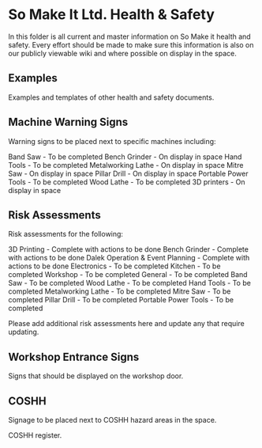 So Make It Ltd. Health & Safety
==========================

In this folder is all current and master information on So Make it health and safety.  Every effort should be made to make sure this information is also on our publicly viewable wiki and where possible on display in the space.


Examples
-----

Examples and templates of other health and safety documents.


Machine Warning Signs
-----

Warning signs to be placed next to specific machines including:

Band Saw		- To be completed
Bench Grinder		- On display in space
Hand Tools		- To be completed
Metalworking Lathe	- On display in space
Mitre Saw		- On display in space
Pillar Drill		- On display in space
Portable Power Tools	- To be completed
Wood Lathe		- To be completed
3D printers		- On display in space


Risk Assessments
-----

Risk assessments for the following:

3D Printing				- Complete with actions to be done
Bench Grinder				- Complete with actions to be done
Dalek Operation & Event Planning	- Complete with actions to be done
Electronics				- To be completed
Kitchen					- To be completed
Workshop				- To be completed
General					- To be completed
Band Saw				- To be completed
Wood Lathe				- To be completed
Hand Tools				- To be completed
Metalworking Lathe			- To be completed
Mitre Saw				- To be completed
Pillar Drill				- To be completed
Portable Power Tools			- To be completed

Please add additional risk assessments here and update any that require updating.


Workshop Entrance Signs
-----

Signs that should be displayed on the workshop door.


COSHH
-----

Signage to be placed next to COSHH hazard areas in the space.

COSHH register.






